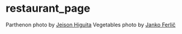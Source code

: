 # restaurant_page

Parthenon photo by [Jeison Higuita](https://unsplash.com/@jeison)
Vegetables photo by [Janko Ferlič](https://unsplash.com/@itfeelslikefilm)

